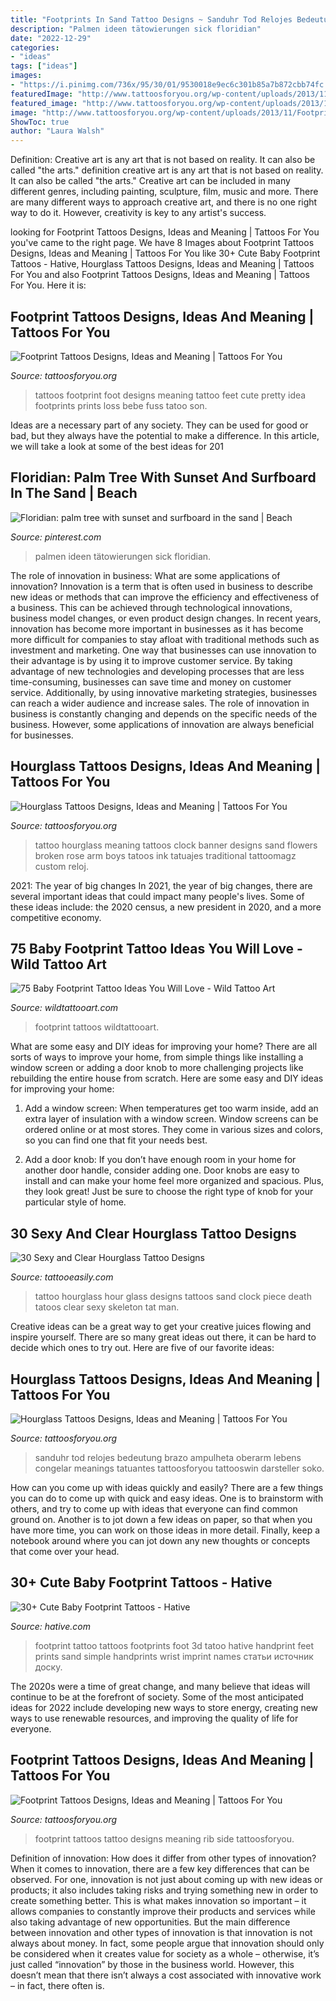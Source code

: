 ```yaml
---
title: "Footprints In Sand Tattoo Designs ~ Sanduhr Tod Relojes Bedeutung Brazo Ampulheta Oberarm Lebens Congelar Meanings Tatuantes Tattoosforyou Tattooswin Darsteller Soko"
description: "Palmen ideen tätowierungen sick floridian"
date: "2022-12-29"
categories:
- "ideas"
tags: ["ideas"]
images:
- "https://i.pinimg.com/736x/95/30/01/9530018e9ec6c301b85a7b872cbb74fc.jpg"
featuredImage: "http://www.tattoosforyou.org/wp-content/uploads/2013/11/Hourglass-Tattoo-Meaning-767x1024.jpg"
featured_image: "http://www.tattoosforyou.org/wp-content/uploads/2013/11/Hourglass-Tattoo-Meaning-767x1024.jpg"
image: "http://www.tattoosforyou.org/wp-content/uploads/2013/11/Footprint-Tattoos-On-Foot.jpg"
ShowToc: true
author: "Laura Walsh"
---
```



Definition: Creative art is any art that is not based on reality. It can also be called "the arts."
definition creative art is any art that is not based on reality. It can also be called "the arts." Creative art can be included in many different genres, including painting, sculpture, film, music and more. There are many different ways to approach creative art, and there is no one right way to do it. However, creativity is key to any artist's success.

	

		
looking for Footprint Tattoos Designs, Ideas and Meaning | Tattoos For You you've came to the right page. We have 8 Images about Footprint Tattoos Designs, Ideas and Meaning | Tattoos For You like 30+ Cute Baby Footprint Tattoos - Hative, Hourglass Tattoos Designs, Ideas and Meaning | Tattoos For You and also Footprint Tattoos Designs, Ideas and Meaning | Tattoos For You. Here it is:
		
    
## Footprint Tattoos Designs, Ideas And Meaning | Tattoos For You

<img loading=lazy src="http://www.tattoosforyou.org/wp-content/uploads/2013/11/Footprint-Tattoos-On-Foot.jpg" onerror="this.onerror=null;this.src='https://tse4.mm.bing.net/th?id=OIP.GQaKjuT3wzBoVulwVoTNJQHaLH&amp;pid=15.1';" alt="Footprint Tattoos Designs, Ideas and Meaning | Tattoos For You">

_Source: tattoosforyou.org_

>tattoos footprint foot designs meaning tattoo feet cute pretty idea footprints prints loss bebe fuss tatoo son. 

	

Ideas are a necessary part of any society. They can be used for good or bad, but they always have the potential to make a difference. In this article, we will take a look at some of the best ideas for 201
    
## Floridian: Palm Tree With Sunset And Surfboard In The Sand | Beach

<img loading=lazy src="https://i.pinimg.com/736x/95/30/01/9530018e9ec6c301b85a7b872cbb74fc.jpg" onerror="this.onerror=null;this.src='https://tse3.mm.bing.net/th?id=OIP.KN0jcnQ9mYd4jD94CCIT0wHaJ3&amp;pid=15.1';" alt="Floridian: palm tree with sunset and surfboard in the sand | Beach">

_Source: pinterest.com_

>palmen ideen tätowierungen sick floridian. 

	

The role of innovation in business: What are some applications of innovation?
Innovation is a term that is often used in business to describe new ideas or methods that can improve the efficiency and effectiveness of a business. This can be achieved through technological innovations, business model changes, or even product design changes. In recent years, innovation has become more important in businesses as it has become more difficult for companies to stay afloat with traditional methods such as investment and marketing. One way that businesses can use innovation to their advantage is by using it to improve customer service. By taking advantage of new technologies and developing processes that are less time-consuming, businesses can save time and money on customer service. Additionally, by using innovative marketing strategies, businesses can reach a wider audience and increase sales. The role of innovation in business is constantly changing and depends on the specific needs of the business. However, some applications of innovation are always beneficial for businesses.

    
## Hourglass Tattoos Designs, Ideas And Meaning | Tattoos For You

<img loading=lazy src="http://www.tattoosforyou.org/wp-content/uploads/2013/11/Hourglass-Tattoo-Meaning-767x1024.jpg" onerror="this.onerror=null;this.src='https://tse4.mm.bing.net/th?id=OIP.rG3EnIbFxbYNIJQ4xMdqAQHaJ4&amp;pid=15.1';" alt="Hourglass Tattoos Designs, Ideas and Meaning | Tattoos For You">

_Source: tattoosforyou.org_

>tattoo hourglass meaning tattoos clock banner designs sand flowers broken rose arm boys tatoos ink tatuajes traditional tattoomagz custom reloj. 

	

2021: The year of big changes
In 2021, the year of big changes, there are several important ideas that could impact many people's lives. Some of these ideas include: the 2020 census, a new president in 2020, and a more competitive economy.

    
## 75 Baby Footprint Tattoo Ideas You Will Love - Wild Tattoo Art

<img loading=lazy src="https://www.wildtattooart.com/wp-content/uploads/2020/02/baby-footprint-tattoos-3.jpg" onerror="this.onerror=null;this.src='https://tse2.mm.bing.net/th?id=OIP.G-wFqEbcAUKnzCwp8AwUswHaHZ&amp;pid=15.1';" alt="75 Baby Footprint Tattoo Ideas You Will Love - Wild Tattoo Art">

_Source: wildtattooart.com_

>footprint tattoos wildtattooart. 

	

What are some easy and DIY ideas for improving your home?
There are all sorts of ways to improve your home, from simple things like installing a window screen or adding a door knob to more challenging projects like rebuilding the entire house from scratch. Here are some easy and DIY ideas for improving your home: 
1. Add a window screen: When temperatures get too warm inside, add an extra layer of insulation with a window screen. Window screens can be ordered online or at most stores. They come in various sizes and colors, so you can find one that fit your needs best.

2. Add a door knob: If you don’t have enough room in your home for another door handle, consider adding one. Door knobs are easy to install and can make your home feel more organized and spacious. Plus, they look great! Just be sure to choose the right type of knob for your particular style of home.

    
## 30 Sexy And Clear Hourglass Tattoo Designs

<img loading=lazy src="http://www.tattooeasily.com/wp-content/uploads/2013/07/HOUR-GLASS-TATTOO.jpg" onerror="this.onerror=null;this.src='https://tse2.mm.bing.net/th?id=OIP.zHRpgeEKPMaN6Lp9sx3sfwHaIx&amp;pid=15.1';" alt="30 Sexy and Clear Hourglass Tattoo Designs">

_Source: tattooeasily.com_

>tattoo hourglass hour glass designs tattoos sand clock piece death tatoos clear sexy skeleton tat man. 

	

Creative ideas can be a great way to get your creative juices flowing and inspire yourself. There are so many great ideas out there, it can be hard to decide which ones to try out. Here are five of our favorite ideas: 

    
## Hourglass Tattoos Designs, Ideas And Meaning | Tattoos For You

<img loading=lazy src="https://www.tattoosforyou.org/wp-content/uploads/2013/11/Hourglass-Tattoo-Designs.jpg" onerror="this.onerror=null;this.src='https://tse1.mm.bing.net/th?id=OIP.8xjOAaWBE_19_9qxsYSergHaJ4&amp;pid=15.1';" alt="Hourglass Tattoos Designs, Ideas and Meaning | Tattoos For You">

_Source: tattoosforyou.org_

>sanduhr tod relojes bedeutung brazo ampulheta oberarm lebens congelar meanings tatuantes tattoosforyou tattooswin darsteller soko. 

	

How can you come up with ideas quickly and easily?
There are a few things you can do to come up with quick and easy ideas. One is to brainstorm with others, and try to come up with ideas that everyone can find common ground on. Another is to jot down a few ideas on paper, so that when you have more time, you can work on those ideas in more detail. Finally, keep a notebook around where you can jot down any new thoughts or concepts that come over your head.

    
## 30+ Cute Baby Footprint Tattoos - Hative

<img loading=lazy src="https://hative.com/wp-content/uploads/2014/03/baby-footprint-tattoos/24-3d-footprint-tattoo.jpg" onerror="this.onerror=null;this.src='https://tse1.mm.bing.net/th?id=OIP.z-cNR5TbJhduii8JZY2a5QHaJG&amp;pid=15.1';" alt="30+ Cute Baby Footprint Tattoos - Hative">

_Source: hative.com_

>footprint tattoo tattoos footprints foot 3d tatoo hative handprint feet prints sand simple handprints wrist imprint names статьи источник доску. 

	

The 2020s were a time of great change, and many believe that ideas will continue to be at the forefront of society. Some of the most anticipated ideas for 2022 include developing new ways to store energy, creating new ways to use renewable resources, and improving the quality of life for everyone.

    
## Footprint Tattoos Designs, Ideas And Meaning | Tattoos For You

<img loading=lazy src="https://www.tattoosforyou.org/wp-content/uploads/2013/11/Footprint-Tattoos-Designs.jpg" onerror="this.onerror=null;this.src='https://tse2.mm.bing.net/th?id=OIP.t879iM8AML7ROoxVsA8CDgHaJ3&amp;pid=15.1';" alt="Footprint Tattoos Designs, Ideas and Meaning | Tattoos For You">

_Source: tattoosforyou.org_

>footprint tattoos tattoo designs meaning rib side tattoosforyou. 

	

Definition of innovation: How does it differ from other types of innovation?
When it comes to innovation, there are a few key differences that can be observed. For one, innovation is not just about coming up with new ideas or products; it also includes taking risks and trying something new in order to create something better. This is what makes innovation so important – it allows companies to constantly improve their products and services while also taking advantage of new opportunities.
But the main difference between innovation and other types of innovation is that innovation is not always about money. In fact, some people argue that innovation should only be considered when it creates value for society as a whole – otherwise, it’s just called “innovation” by those in the business world. However, this doesn’t mean that there isn’t always a cost associated with innovative work – in fact, there often is.

